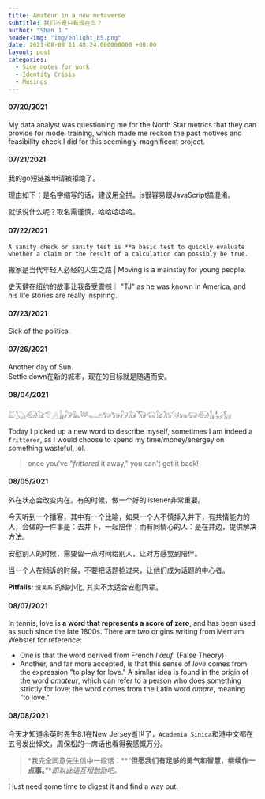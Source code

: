 ```yaml
---
title: Amateur in a new metaverse
subtitle: 我们不是只有现在么？
author: "Shan J."
header-img: "img/enlight_85.png"
date: 2021-08-08 11:48:24.000000000 +08:00
layout: post
categories:
  - Side notes for work
  - Identity Crisis
  - Musings
---
```


#### 07/20/2021

My data analyst was questioning me for the North Star metrics that they can provide for model training, which made me reckon the past motives and feasibility check I did for this seemingly-magnificent project.

#### 07/21/2021

我的go短链接申请被拒绝了。

理由如下：是名字缩写的话，建议用全拼。js很容易跟JavaScript搞混淆。

就该说什么呢？取名需谨慎，哈哈哈哈哈。

#### 07/22/2021

```ABAP
A sanity check or sanity test is **a basic test to quickly evaluate whether a claim or the result of a calculation can possibly be true.
```

搬家是当代年轻人必经的人生之路 | Moving is a mainstay for young people.

史天健在纽约的故事让我备受震撼｜ "TJ" as he was known in America, and his life stories are really inspiring.

#### 07/23/2021

Sick of the politics.

#### 07/26/2021

Another day of Sun.  
Settle down在新的城市，现在的目标就是随遇而安。

#### 08/04/2021

𓅷𓆏𓃰𓃠𓅿𓂻𓃱𓃗𓅓𓆙𓀿𓂉𓃒𓃒𓃗𓃘𓃝𓃟𓃠𓃡𓃩𓃬𓃯𓃰𓃱𓃲𓃵

Today I picked up a new word to describe myself, sometimes I am indeed a `fritterer`, as I would choose to spend my time/money/energey on something wasteful, lol.  

> once you've "*frittered* it away," you can't get it back!

#### 08/05/2021

外在状态会改变内在。有的时候，做一个好的listener非常重要。

今天听到一个播客，其中有一个比喻，如果一个人不慎掉入井下，有共情能力的人，会做的一件事是：去井下，一起陪伴；而有同情心的人：是在井边，提供解决方法。

安慰别人的时候，需要留一点时间给别人，让对方感觉到陪伴。

当一个人在倾诉的时候，不要把话题抢过来，让他们成为话题的中心者。

**Pitfalls:** `没关系` 的缩小化, 其实不太适合安慰同辈。

#### 08/07/2021

In tennis, love is **a word that represents a score of zero**, and has been used as such since the late 1800s. There are two origins writing from Merriam Webster for reference:

- One is that the word derived from French *l'œuf*. (False Theory)
- Another, and far more accepted, is that this sense of *love* comes from the expression "to play for love." A similar idea is found in the origin of the word *[amateur](https://www.merriam-webster.com/dictionary/amateur)*, which can refer to a person who does something strictly for love; the word comes from the Latin word *amare*, meaning "to love."

#### 08/08/2021

今天才知道余英时先生8.1在New Jersey逝世了，`Academia Sinica`和港中文都在五号发出悼文，周保松的一席话也看得我感慨万分。

> *我完全同意先生信中一段话：**“**但愿我们有足够的勇气和智慧，继续作一点事。**”**即以此语互相勉励吧。*

I just need some time to digest it and find a way out.
